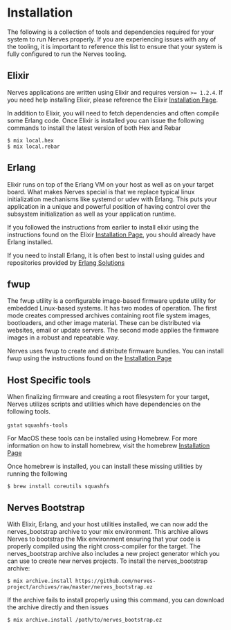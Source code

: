 # Installation

The following is a collection of tools and dependencies required for your system to run Nerves properly. If you are experiencing issues with any of the tooling, it is important to reference this list to ensure that your system is fully configured to run the Nerves tooling.

## Elixir

Nerves applications are written using Elixir and requires version `>= 1.2.4`. If you need help installing Elixir, please reference the Elixir [Installation Page](http://elixir-lang.org/install.html).

In addition to Elixir, you will need to fetch dependencies and often compile some Erlang code. Once Elixir is installed you can issue the following commands to install the latest version of both Hex and Rebar

```
$ mix local.hex
$ mix local.rebar
```

## Erlang

Elixir runs on top of the Erlang VM on your host as well as on your target board. What makes Nerves special is that we replace typical linux initialization mechanisms like systemd or udev with Erlang. This puts your application in a unique and powerful position of having control over the subsystem initialization as well as your application runtime.

If you followed the instructions from earlier to install elixir using the instructions found on the Elixir [Installation Page](http://elixir-lang.org/install.html), you should already have Erlang installed.

If you need to install Erlang, it is often best to install using guides and repositories provided by [Erlang Solutions](https://www.erlang-solutions.com/resources/download.html)

## fwup

The fwup utility is a configurable image-based firmware update utility for embedded Linux-based systems. It has two modes of operation. The first mode creates compressed archives containing root file system images, bootloaders, and other image material. These can be distributed via websites, email or update servers. The second mode applies the firmware images in a robust and repeatable way.

Nerves uses fwup to create and distribute firmware bundles. You can install fwup using the instructions found on the [Installation Page](https://github.com/fhunleth/fwup#installing)

## Host Specific tools

When finalizing firmware and creating a root filesystem for your target, Nerves utilizes scripts and utilities which have dependencies on the following tools.

`gstat`
`squashfs-tools`

For MacOS these tools can be installed using Homebrew. For more information on how to install homebrew, visit the homebrew [Installation Page](http://brew.sh/)

Once homebrew is installed, you can install these missing utilities by running the following
```
$ brew install coreutils squashfs
```

## Nerves Bootstrap

With Elixir, Erlang, and your host utilities installed, we can now add the nerves_bootstrap archive to your mix environment. This archive allows Nerves to bootstrap the Mix environment ensuring that your code is properly compiled using the right cross-compiler for the target. The nerves_bootstrap archive also includes a new project generator which you can use to create new nerves projects. To install the nerves_bootstrap archive:

```
$ mix archive.install https://github.com/nerves-project/archives/raw/master/nerves_bootstrap.ez
```

If the archive fails to install properly using this command, you can download the archive directly and then issues

```
$ mix archive.install /path/to/nerves_bootstrap.ez
```
